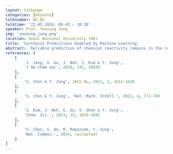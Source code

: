 ```yaml
---
layout: talkpage
categories: [keynote]
talknumber: D2.02
talktime: '22.05.2024, 09:45 – 10:30'
speaker: Prof. Yousung Jung
img: 'yousung_jung.png'
location: Seoul National University (KR)
title: 'Synthesis Predictions Enabled by Machine Learning'
abstract: 'Reliable prediction of chemical reactivity remains in the realm of knowledgeable synthetic chemists. Automating this process by using artificial intelligence could accelerate synthesis design in future digital laboratories. While several machine learning approaches have demonstrated promising results, most current models use language models which is difficult to interpret and deviate from how human chemists analyze and predict reactions based on electronic changes. In this talk, I will talk about our recent efforts to learn organic reactivity based on chemical rules and algorithms. The issues related to the current reaction datasets and hence the importance of data curation to further improve the models will be discussed. I will then propose a new organic synthesis prediction AI methodology that can predict the reaction mechanisms with various chemical conditions.'
references: [
    [
        'J. Jang, G. Gu, J. Noh, J. Kim & Y. Jung',
        'J Am Chem Soc', 2020, 142, 18836
    ],
    [
        'S. Chen & Y. Jung', JACS Au, 2021, 1, 1612–1620
    ],
    [
        'S. Chen & Y. Jung', 'Nat. Mach. Intell.', 2022, 4, 772-780
    ],
    [
        'S. Kim, J. Noh, G. Gu, S. Shen & Y. Jung',
        'Chem. Sci.', 2023, 15, 1039-1045
    ],
    [
        'S. Chen, S. An, R. Rabazade, Y. Jung',
        'Nat. Commun.', 2024, (accepted)
    ]
]
---
```

